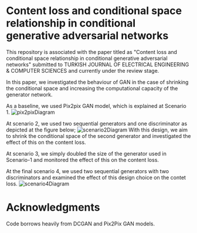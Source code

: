 # Content loss and conditional space relationship in conditional generative adversarial networks

This repository is associated with the paper titled as "Content loss and conditional space relationship in conditional generative adversarial networks" submitted to 
TURKISH JOURNAL OF ELECTRICAL ENGINEERING & COMPUTER SCIENCES  and  currently under the review stage. 

In this paper, we investigated the behaviour of GAN in the case of shrinking the conditional space and increasing the computational capacity of the generator network. 

As a baseline, we used Pix2pix GAN model, which is explained at Scenario 1. 
![pix2pixDiagram](https://user-images.githubusercontent.com/22565098/151542356-6c00c0a9-26e6-4ca8-a08f-f85b9db07c54.png)




At scenario 2, we used two sequential generators and one discriminator as depicted at the figure below;
![scenario2Diagram](https://user-images.githubusercontent.com/22565098/151543406-14d8dc26-a7cc-407a-a7a6-5b5d15cc2df8.png)
With this design, we aim to shrink the conditional space of the second generator and investigated the effect of this on the content loss. 


At scenario 3, we simply doubled the size of the generator used in Scenario-1 and monitored the effect of this on the content loss.

At the final scenario 4, we used two sequential generators with two discriminators and examined the effect of this design choice on the contet loss.
![scenario4Diagram](https://user-images.githubusercontent.com/22565098/151543930-dcd50657-f117-4729-89b6-f437bcdbb942.png)


# Acknowledgments
Code borrows heavily from DCGAN and Pix2Pix GAN models.
